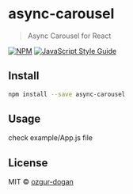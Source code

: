 # async-carousel

> Async Carousel for React

[![NPM](https://img.shields.io/npm/v/async-carousel.svg)](https://www.npmjs.com/package/async-carousel) [![JavaScript Style Guide](https://img.shields.io/badge/code_style-standard-brightgreen.svg)](https://standardjs.com)

## Install

```bash
npm install --save async-carousel
```

## Usage

check example/App.js file

## License

MIT © [ozgur-dogan](https://github.com/ozgur-dogan)
